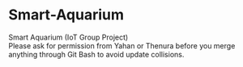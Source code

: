 # Smart-Aquarium
Smart Aquarium (IoT Group Project)  
Please ask for permission from Yahan or Thenura before you merge anything through Git Bash to avoid update collisions.
